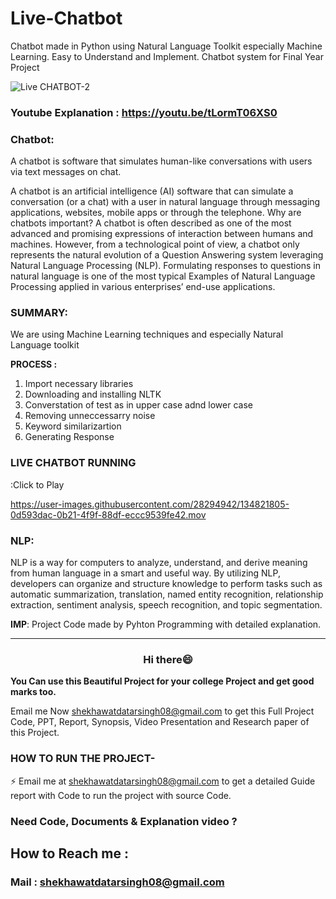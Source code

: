 # Live-Chatbot

Chatbot made in Python using Natural Language Toolkit especially Machine Learning. Easy to Understand and Implement. Chatbot system for Final Year Project 

![Live CHATBOT-2](https://user-images.githubusercontent.com/28294942/134822533-35c1e851-1dde-44d6-9113-39dff062239f.gif)


### Youtube Explanation : https://youtu.be/tLormT06XS0

### Chatbot: 
A chatbot is software that simulates human-like conversations with users via text messages on chat.

A chatbot is an artificial intelligence (AI) software that can simulate a conversation (or a chat) with a user in natural language through messaging applications, websites, mobile apps or through the telephone.
Why are chatbots important? A chatbot is often described as one of the most advanced and promising expressions of interaction between humans and machines. However, from a technological point of view, a chatbot only represents the natural evolution of a Question Answering system leveraging Natural Language Processing (NLP). Formulating responses to questions in natural language is one of the most typical Examples of Natural Language Processing applied in various enterprises’ end-use applications.

### SUMMARY:

We are using Machine Learning techniques and especially Natural Language toolkit

**PROCESS :**
1. Import necessary libraries
2. Downloading and installing NLTK
3. Converstation of test as in upper case adnd lower case
4. Removing unneccessarry noise
5. Keyword similarizartion
6. Generating Response

### LIVE CHATBOT RUNNING
:Click to Play

https://user-images.githubusercontent.com/28294942/134821805-0d593dac-0b21-4f9f-88df-eccc9539fe42.mov



### NLP:

NLP is a way for computers to analyze, understand, and derive meaning from human language in a smart and useful way. By utilizing NLP, developers can organize and structure knowledge to perform tasks such as automatic summarization, translation, named entity recognition, relationship extraction, sentiment analysis, speech recognition, and topic segmentation.

**IMP**: Project Code made by Pyhton Programming with detailed explanation.

-----------------------------------------------------------------------------------------------------------------------------
<h3 align="center">Hi there😄</h3>

**You Can use this Beautiful Project for your college Project and get good marks too.**

Email me Now shekhawatdatarsingh08@gmail.com to get this Full Project Code, PPT, Report, Synopsis, Video Presentation and Research paper of this Project.
 
### HOW TO RUN THE PROJECT-
⚡ Email me at shekhawatdatarsingh08@gmail.com to get a detailed Guide report with Code to run the project with source Code.

### Need Code, Documents & Explanation video ? 

## How to Reach me :

### Mail : shekhawatdatarsingh08@gmail.com 

